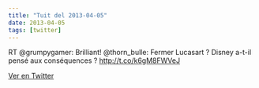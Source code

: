 ```yaml
---
title: "Tuit del 2013-04-05"
date: 2013-04-05
tags: [twitter]
---
```


RT @grumpygamer: Brilliant! @thorn_bulle: Fermer Lucasart ? Disney a-t-il pensé aux conséquences ? http://t.co/k6gM8FWVeJ



[Ver en Twitter](https://twitter.com/i/web/status/320265909778395138)
